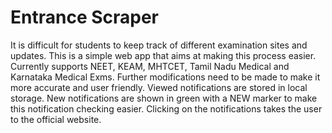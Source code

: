 # Entrance Scraper 

It is difficult for students to keep track of different examination sites and updates. 
This is a simple web app that aims at making this process easier. 
Currently supports NEET, KEAM, MHTCET, Tamil Nadu Medical and Karnataka Medical Exms.
Further modifications need to be made to make it more accurate and user friendly.
Viewed notifications are stored in local storage.
New notifications are shown in green with a NEW marker to make this notification checking easier. 
Clicking on the notifications takes the user to the official website.
